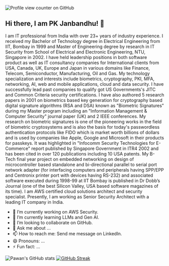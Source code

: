 ![Profile view counter on GitHub](https://komarev.com/ghpvc/?username=pkjanbandhu)

## Hi there, I am PK Janbandhu! 👋

I am IT professional from India with over 23+ years of industry experience. I received my Bachelor of Technology degree in Electrical Engineering from IIT, Bombay in 1999 and Master of Engineering degree by research in IT Security from School of Electrical and Electronic Engineering, NTU, Singapore in 2002. I have held leadership positions in both software product as well as IT consultancy companies for International clients from USA, Canada, UK, Europe and Japan in various domains like Finance, Telecom, Semiconductor, Manufacturing, Oil and Gas. My technology specialization and interests include biometrics, cryptography, PKI, MFA, networking, AI, web and mobile applications, cloud and data security. I have successfully lead past companies to qualify got US Governments's JITC and Common Criteria security certifications. I have also authored 5 research papers in 2001 on biometrics based key generation for cryptography based digital signature algorithms (RSA and DSA) known as "Biometric Signatures" during my Master program including an "Information Management & Computer Security" journal paper (UK) and 2 IEEE conferences. My research on biometric signatures is one of the pioneering works in the field of biometric cryptosystems and is also the basis for today's passwordless authentication protocols like FIDO which is market worth billions of dollars and is used by companies like Apple, Google and Microsoft in their products for passkeys. It was highlighted in "Infocomm Security Technologies for E-Commerce" report published by Singapore Government in ITR4 2002 and has been cited in over 120 publications including 10 USA patents. My B-Tech final year project on embedded networking on design of microcontroller based standalone and bi-directional parallel to serial port network adapter (for interfacing computers and peripherals having SPP/EPP and Centronix printer port with devices having RS-232) and associated software executed during 1998-99 at IIT Bombay is published in Dr Dobb’s Journal (one of the best Silicon Valley, USA based software magazines of its time). I am AWS certified cloud solutions architect and security specialist. Presently, I am working as Senior Security Architect with a leading IT company in India.

<!--
**pkjanbandhu/pkjanbandhu** is a ✨ _special_ ✨ repository because its `README.md` (this file) appears on your GitHub profile.
-->

- 🔭 I’m currently working on AWS Security.
- 🌱 I’m currently learning LLMs and Gen AI.
- 👯 I’m looking to collaborate on GitHub.
- 💬 Ask me about ...
- 📫 How to reach me: Send me message on LinkedIn.
- 😄 Pronouns: ...
- ⚡ Fun fact: ...
  
![Pawan's GitHub stats](https://github-readme-stats.vercel.app/api?username=pkjanbandhu&show_icons=true)
[![GitHub Streak](https://streak-stats.demolab.com/?user=pkjanbandhu)](https://git.io/streak-stats)
